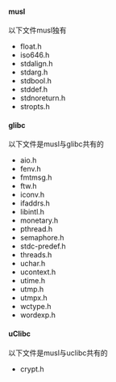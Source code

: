 
#### musl

以下文件musl独有

* float.h
* iso646.h
* stdalign.h
* stdarg.h
* stdbool.h
* stddef.h
* stdnoreturn.h
* stropts.h


#### glibc

以下文件是musl与glibc共有的

* aio.h
* fenv.h
* fmtmsg.h
* ftw.h
* iconv.h
* ifaddrs.h
* libintl.h
* monetary.h
* pthread.h
* semaphore.h
* stdc-predef.h
* threads.h
* uchar.h
* ucontext.h
* utime.h
* utmp.h
* utmpx.h
* wctype.h
* wordexp.h

#### uClibc


以下文件是musl与uclibc共有的

* crypt.h